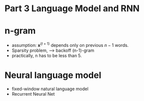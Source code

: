﻿# Part 3 Language Model and RNN

# n-gram

* assumption: $\boldsymbol{x}^{(t+1)}$ depends only on previous $n-1$ words.
* Sparsity problem, --> backoff (n-1)-gram
* practically, n has to be less than 5.

# Neural language model

* fixed-window natural language model
* Recurrent Neural Net